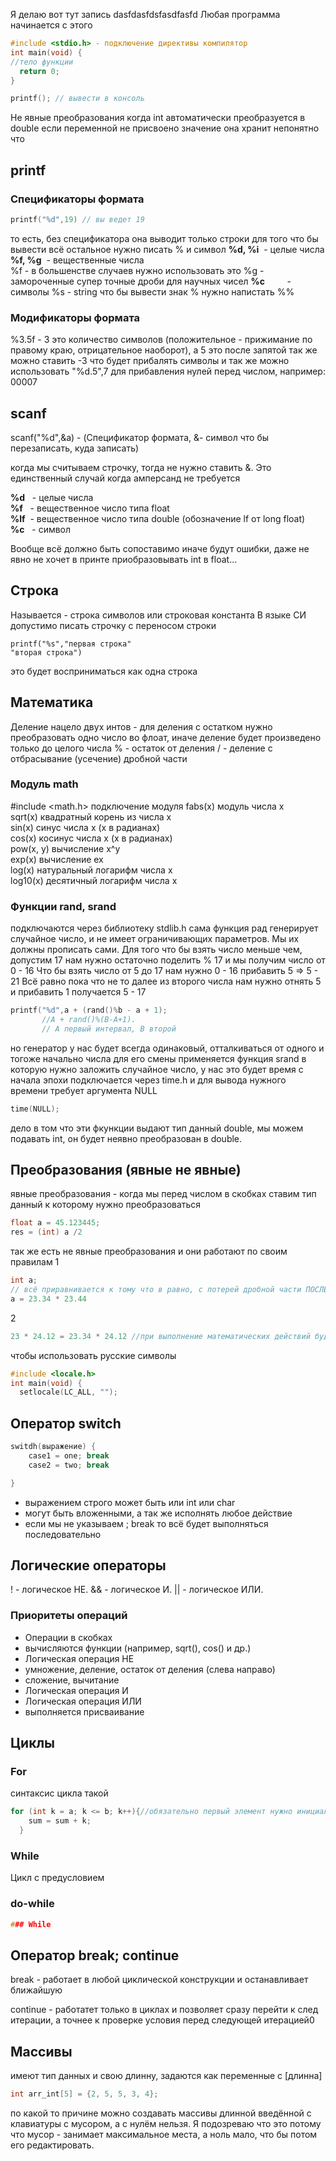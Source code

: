
Я делаю вот тут запись
dasfdasfdsfasdfasfd
Любая программа начинается с этого

```c
#include <stdio.h> - подключение директивы компилятор
int main(void) {
//тело функции
  return 0;
}
```


```c
printf(); // вывести в консоль
```

Не явные преобразования когда int автоматически преобразуется в double
если переменной не присвоено значение она хранит непонятно что

## printf
### Спецификаторы формата
```c
printf("%d",19) // вы ведет 19
```

то есть, без спецификатора она выводит только строки для того что бы вывести всё остальное нужно писать % и символ
**%d, %i**  - целые числа  
**%f, %g**  - вещественные числа  
%f - в большенстве случаев нужно использовать это
%g - замороченные супер точные дроби для научных чисел
**%c**         - символы
%s - string
что бы вывести знак % нужно напистать  \%\%

### Модификаторы формата

%3.5f - 3 это количество символов (положительное - прижимание по правому краю, отрицательное наоборот), а 5 это после запятой
так же можно ставить -3 что будет прибалять символы
и так же можно использовать "%d.5",7 для прибавления нулей перед числом, например: 00007


## scanf
scanf("%d",&a) - (Спецификатор формата, &- символ что бы перезаписать, куда записать)

когда мы считываем строчку, тогда не нужно ставить &. Это единственный случай когда амперсанд не требуется

**%d**   - целые числа  
**%f**   - вещественное число типа float  
**%lf**  - вещественное число типа double (обозначение lf от long float)  
**%c**   - символ


 Вообще всё должно быть сопоставимо иначе будут ошибки, даже не явно не хочет в принте приобразовывать int в float...

## Строка
Называется - строка символов или строковая константа
В языке СИ допустимо писать строчку с переносом строки
```
printf("%s","первая строка"
"вторая строка")
```
это будет восприниматься как одна строка

## Математика
Деление нацело двух интов - для деления с остатком нужно преобразовать одно число во флоат, иначе деление будет произведено только до целого числа
% - остаток от деления
/ - деление с отбрасывание (усечение) дробной части

### Модуль math
\#include <math.h> подключение модуля
fabs(x) модуль числа x  
sqrt(x) квадратный корень из числа x  
sin(x) синус числа x (х в радианах)  
cos(x) косинус числа x (х в радианах)  
pow(x, y) вычисление x^y  
exp(x) вычисление ex  
log(x) натуральный логарифм числа x  
log10(x) десятичный логарифм числа x

### Функции rand, srand
подключаются через библиотеку stdlib.h
сама функция рад генерирует случайное число, и не имеет ограничивающих параметров. Мы их должны прописать сами.
Для того что бы взять число меньше чем, допустим 17 нам нужно остаточно поделить % 17 и мы получим число от 0 - 16
Что бы взять число от 5 до 17 нам нужно 
0 - 16 прибавить 5 => 5 - 21 
Всё равно пока что не то
далее из второго числа нам нужно отнять 5 и прибавить 1
получается 5 - 17
```C
printf("%d",a + (rand()%b - a + 1);
	   //A + rand()%(B-A+1).
	   // A первый интервал, B второй
```

но генератор у нас будет всегда одинаковый, отталкиваться от одного и тогоже начально числа
для его смены применяется функция srand в которую нужно заложить случайное число, у нас это будет время с начала эпохи
подключается через time.h и для вывода нужного времени требует аргумента NULL
```C
time(NULL);
```


дело в том что эти фкункции выдают тип данный double, мы можем подавать int, он будет неявно преобразован в double.
## Преобразования (явные не явные)
явные преобразования - когда мы перед числом в скобках ставим тип данный к которому нужно преобразоваться 
```C
float a = 45.123445;
res = (int) a /2
```

так же есть не явные преобразования и они работают по своим правилам
1

```C
int a;
// всё приравнивается к тому что в равно, с потерей дробной части ПОСЛЕ ВЫПОЛНЕНИЯ ОПЕРАЦИИ!!
a = 23.34 * 23.44
```
2
```C
23 * 24.12 = 23.34 * 24.12 //при выполнение математических действий будут присваиваться к более точному


```

чтобы использовать русские символы
```C
#include <locale.h>
int main(void) { 
  setlocale(LC_ALL, "");
```

## Оператор switch
```C
switdh(выражение) {
	case1 = one; break
	case2 = two; break

}
```
- выражением строго может быть или int или char
- могут быть вложенными, а так же исполнять любое действие
- если мы не указываем ; break то всё будет выполняться последовательно
## Логические операторы
! - логическое НЕ.
&& - логическое И.
|| - логическое ИЛИ.
### Приоритеты операций
-   Операции в скобках
-   вычисляются функции (например, sqrt(), cos() и др.)
-   Логическая операция НЕ
-   умножение, деление, остаток от деления (слева направо)
-   сложение, вычитание
-   Логическая операция И
-   Логическая операция ИЛИ
-   выполняется присваивание

## Циклы
### For
синтаксис цикла такой 
```C
for (int k = a; k <= b; k++){//обязательно первый элемент нужно инициализировать в цикле
    sum = sum + k;
  }
```
### While
Цикл с предусловием
### do-while
```C
### While
```

## Оператор break; continue
break - работает в любой циклической конструкции и останавливает ближайшую

continue - работатет только в циклах и позволяет сразу перейти к след итерации, а точнее к проверке условия перед следующей итерацией0

## Массивы
имеют тип данных и свою длинну, задаются как переменные с \[длинна]
```C
int arr_int[5] = {2, 5, 5, 3, 4};
```
по какой то причине можно создавать массивы длинной введённой с клавиатуры с мусором, а с нулём нельзя. Я подозреваю что это потому что мусор - занимает максимальное  места, а ноль мало, что бы потом его редактировать.